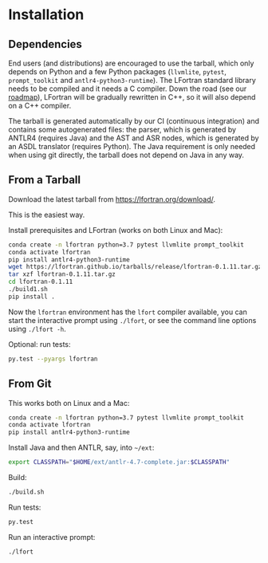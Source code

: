 # Installation

## Dependencies

End users (and distributions) are encouraged to use the tarball, which only
depends on Python and a few Python packages (`llvmlite`, `pytest`,
`prompt_toolkit` and `antlr4-python3-runtime`). The LFortran standard library
needs to be compiled and it needs a C compiler. Down the road (see our
[roadmap](index.md)), LFortran will be gradually rewritten in C++, so it will
also depend on a C++ compiler.

The tarball is generated automatically by our CI (continuous integration) and
contains some autogenerated files: the parser, which is generated by ANTLR4
(requires Java) and the AST and ASR nodes, which is generated by an ASDL
translator (requires Python). The Java requirement is only needed when using
git directly, the tarball does not depend on Java in any way.

## From a Tarball

Download the latest tarball from https://lfortran.org/download/.

This is the easiest way.

Install prerequisites and LFortran (works on both Linux and Mac):
```bash
conda create -n lfortran python=3.7 pytest llvmlite prompt_toolkit
conda activate lfortran
pip install antlr4-python3-runtime
wget https://lfortran.github.io/tarballs/release/lfortran-0.1.11.tar.gz
tar xzf lfortran-0.1.11.tar.gz
cd lfortran-0.1.11
./build1.sh
pip install .
```
Now the `lfortran` environment has the `lfort` compiler available, you can
start the interactive prompt using `./lfort`, or see the command line options
using `./lfort -h`.

Optional: run tests:
```bash
py.test --pyargs lfortran
```


## From Git

This works both on Linux and a Mac:
```bash
conda create -n lfortran python=3.7 pytest llvmlite prompt_toolkit
conda activate lfortran
pip install antlr4-python3-runtime
```
Install Java and then ANTLR, say, into `~/ext`:
```bash
export CLASSPATH="$HOME/ext/antlr-4.7-complete.jar:$CLASSPATH"
```
Build:
```bash
./build.sh
```
Run tests:
```bash
py.test
```
Run an interactive prompt:
```bash
./lfort
```
